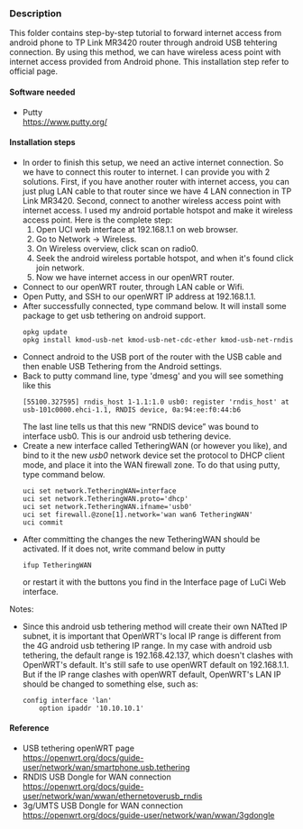 ### Description
This folder contains step-by-step tutorial to forward internet access from android phone to TP Link MR3420 router through android USB tehtering connection. By using this method, we can have wireless acess point with internet access provided from Android phone. This installation step refer to official page.

#### Software needed
* Putty <br>
https://www.putty.org/

#### Installation steps
* In order to finish this setup, we need an active internet connection. So we have to connect this router to internet. I can provide you with 2 solutions. First, if you have another router with internet access, you can just plug LAN cable to that router since we have 4 LAN connection in TP Link MR3420. Second, connect to another wireless access point with internet access. I used my android portable hotspot and make it wireless access point. Here is the complete step: <br>
    1. Open UCI web interface at 192.168.1.1 on web browser.
    2. Go to Network -> Wireless.
    3. On Wireless overview, click scan on radio0.
    4. Seek the android wireless portable hotspot, and when it's found click join network.
    5. Now we have internet access in our openWRT router.
* Connect to our openWRT router, through LAN cable or Wifi.
* Open Putty, and SSH to our openWRT IP address at 192.168.1.1.
* After successfully connected, type command below. It will install some package to get usb tethering on android support.
    ```
    opkg update
    opkg install kmod-usb-net kmod-usb-net-cdc-ether kmod-usb-net-rndis
    ```
* Connect android to the USB port of the router with the USB cable and then enable USB Tethering from the Android settings.
* Back to putty command line, type 'dmesg' and you will see something like this
    ```
    [55100.327595] rndis_host 1-1.1:1.0 usb0: register 'rndis_host' at usb-101c0000.ehci-1.1, RNDIS device, 0a:94:ee:f0:44:b6
    ```
    The last line tells us that this new “RNDIS device” was bound to interface usb0. This is our android usb tethering device. 
* Create a new interface called TetheringWAN (or however you like), and bind to it the new *usb0* network device  set the protocol to DHCP client mode, and place it into the WAN firewall zone. To do that using putty, type command below.
    ```
    uci set network.TetheringWAN=interface
    uci set network.TetheringWAN.proto='dhcp'
    uci set network.TetheringWAN.ifname='usb0'
    uci set firewall.@zone[1].network='wan wan6 TetheringWAN'
    uci commit
    ```
* After committing the changes the new TetheringWAN should be activated.
If it does not, write command below in putty
    ```
    ifup TetheringWAN
    ```
    or restart it with the buttons you find in the Interface page of LuCi Web interface.

Notes:
* Since this android usb tethering method will create their own NATted IP subnet, it is important that OpenWRT's local IP range is different from the 4G android usb tethering IP range. In my case with android usb tethering, the default range is 192.168.42.137, which doesn't clashes with OpenWRT's default. It's still safe to use openWRT default on 192.168.1.1. But if the IP range clashes with openWRT default, OpenWRT's LAN IP should be changed to something else, such as:
    ```
    config interface 'lan'
        option ipaddr '10.10.10.1'
    ```

#### Reference
* USB tethering openWRT page <br>
https://openwrt.org/docs/guide-user/network/wan/smartphone.usb.tethering
* RNDIS USB Dongle for WAN connection <br>
https://openwrt.org/docs/guide-user/network/wan/wwan/ethernetoverusb_rndis
* 3g/UMTS USB Dongle for WAN connection <br>
https://openwrt.org/docs/guide-user/network/wan/wwan/3gdongle
